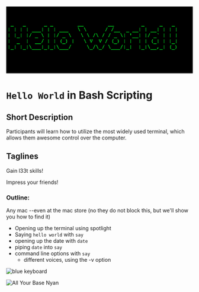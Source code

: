 ![Hello World](Hello.png)

`Hello World` in Bash Scripting
=============================



## Short Description

Participants will learn how to utilize the most widely used terminal, which allows them awesome control over the computer.


## Taglines

Gain l33t skills!

Impress your friends!



### Outline:

Any mac --even at the mac store (no they do not block this, but we'll show you how to find it)
* Opening up the terminal using spotlight
* Saying `hello world` with `say`
* opening up the date with `date`
* piping `date` into `say`
* command line options with `say`
  * different voices, using the -v option


![blue keyboard](http://media.bizj.us/view/img/466541/hacker-blue-keyboard*304.jpg)


![All Your Base Nyan](http://img.gawkerassets.com/img/18k1un8j9r5jljpg/k-bigpic.jpg)


